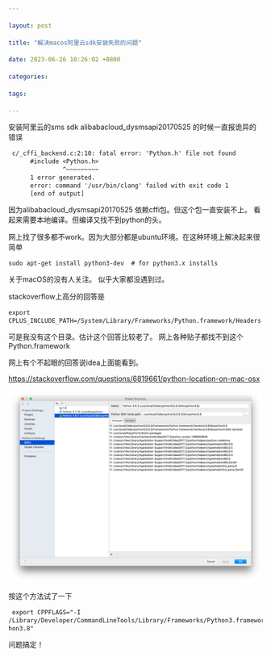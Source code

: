 ```yaml
---

layout: post

title: "解决macos阿里云sdk安装失败的问题"

date: 2023-06-26 10:26:02 +0800

categories:

tags:
   
---
```

   
   
安装阿里云的sms sdk alibabacloud_dysmsapi20170525 的时候一直报诡异的错误
```shell
 c/_cffi_backend.c:2:10: fatal error: 'Python.h' file not found
      #include <Python.h>
               ^~~~~~~~~~
      1 error generated.
      error: command '/usr/bin/clang' failed with exit code 1
      [end of output]

```
因为alibabacloud_dysmsapi20170525 依赖cffi包。但这个包一直安装不上。
看起来需要本地编译。但编译又找不到python的头。

网上找了很多都不work。因为大部分都是ubuntu环境。在这种环境上解决起来很简单
```shell
sudo apt-get install python3-dev  # for python3.x installs
```

关于macOS的没有人关注。
似乎大家都没遇到过。

stackoverflow上高分的回答是
```shell
export CPLUS_INCLUDE_PATH=/System/Library/Frameworks/Python.framework/Headers
```
可是我没有这个目录。估计这个回答比较老了。
网上各种贴子都找不到这个Python.framework

网上有个不起眼的回答说idea上面能看到。

https://stackoverflow.com/questions/6819661/python-location-on-mac-osx

![img.png](../assets/images/2023-06-26-解决macos阿里云sdk安装失败的问题/img.png)


按这个方法试了一下

```shell
 export CPPFLAGS="-I /Library/Developer/CommandLineTools/Library/Frameworks/Python3.framework/Versions/3.8/include/pyt
hon3.8"
```

问题搞定！